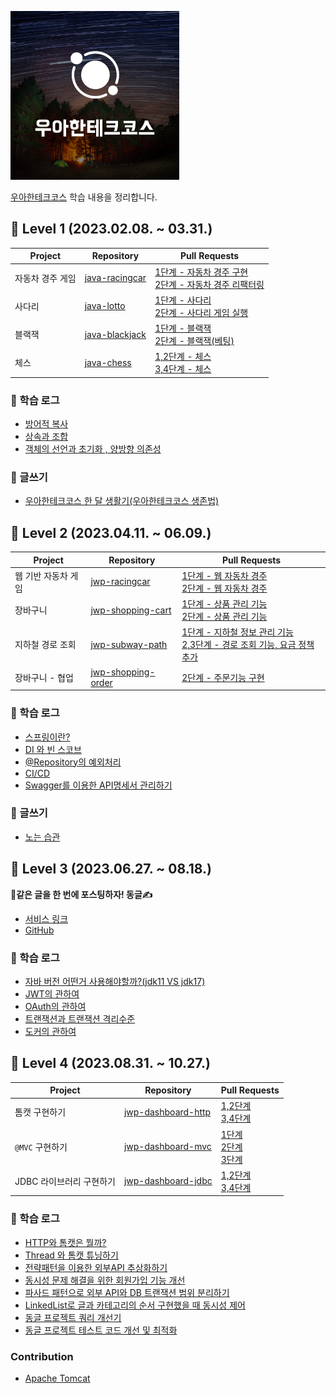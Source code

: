 ![img.png](img.png)

[우아한테크코스](https://www.woowacourse.io/) 학습 내용을 정리합니다.

## 🐣 Level 1 (2023.02.08. ~ 03.31.)
| Project   |Repository| Pull Requests                                                                                                                                            |
|-----------|-|----------------------------------------------------------------------------------------------------------------------------------------------------------|
| 자동차 경주 게임 |[java-racingcar](https://github.com/woowacourse/java-racingcar)| [1단계 - 자동차 경주 구현](https://github.com/woowacourse/java-racingcar/pull/523)</br>[2단계 - 자동차 경주 리팩터링](https://github.com/woowacourse/java-racingcar/pull/597) |
| 사다리       |[java-lotto](https://github.com/woowacourse/java-ladder)| [1단계 - 사다리 ](https://github.com/woowacourse/java-ladder/pull/104)</br>[2단계 - 사다리 게임 실행](https://github.com/woowacourse/java-ladder/pull/221)             |
| 블랙잭       |[java-blackjack](https://github.com/woowacourse/java-blackjack)| [1단계 - 블랙잭](https://github.com/woowacourse/java-blackjack/pull/413)</br>[2단계 - 블랙잭(베팅)](https://github.com/woowacourse/java-blackjack/pull/532)          |
| 체스        |[java-chess](https://github.com/woowacourse/java-chess)| [1,2단계 - 체스](https://github.com/woowacourse/java-chess/pull/483)</br>[3,4단계 - 체스](https://github.com/woowacourse/java-chess/pull/550)                    |

### 📔 학습 로그
- [방어적 복사](https://jeoninpyo726.tistory.com/16)
- [상속과 조합](https://jeoninpyo726.tistory.com/17)
- [객체의 선언과 초기화 , 양방향 의존성](https://jeoninpyo726.tistory.com/19)

### 📝 글쓰기
- [우아한테크코스 한 달 생활기(우아한테크코스 생존법)](https://jeoninpyo726.tistory.com/18)

## 🐥 Level 2 (2023.04.11. ~ 06.09.)
| Project     | Repository                                                             | Pull Requests                                                                                                                                                          |
|-------------|------------------------------------------------------------------------|------------------------------------------------------------------------------------------------------------------------------------------------------------------------|
| 웹 기반 자동차 게임 | [jwp-racingcar](https://github.com/woowacourse/jwp-racingcar)          | [1단계 - 웹 자동차 경주](https://github.com/woowacourse/jwp-racingcar/pull/21)</br>[2단계 - 웹 자동차 경주](https://github.com/woowacourse/jwp-racingcar/pull/140)                     |
| 장바구니        | [jwp-shopping-cart](https://github.com/woowacourse/jwp-shopping-cart)  | [1단계 - 상품 관리 기능](https://github.com/woowacourse/jwp-shopping-cart/pull/194)</br>[2단계 - 상품 관리 기능](https://github.com/woowacourse/jwp-shopping-cart/pull/293)            |
| 지하철 경로 조회   | [jwp-subway-path](https://github.com/woowacourse/jwp-subway-path)      | [1단계 - 지하철 정보 관리 기능](https://github.com/woowacourse/jwp-subway-path/pull/73)</br>[2,3단계 - 경로 조회 기능, 요금 정책 추가](https://github.com/woowacourse/jwp-subway-path/pull/163) |
| 장바구니 - 협업   | [jwp-shopping-order](https://github.com/woowacourse/jwp-shopping-order) | [2단계 - 주문기능 구현](https://github.com/woowacourse/jwp-shopping-order/pull/60)             |

### 📗 학습 로그
- [스프링이란?](https://jeoninpyo726.tistory.com/20)
- [DI 와 빈 스코브](https://jeoninpyo726.tistory.com/21)
- [@Repository의 예외처리](https://jeoninpyo726.tistory.com/22)
- [CI/CD](https://jeoninpyo726.tistory.com/24)
- [Swagger를 이용한 API명세서 관리하기](https://jeoninpyo726.tistory.com/25)

### 📝 글쓰기
- [노는 습관](https://jeoninpyo726.tistory.com/23)

## 🐓 Level 3 (2023.06.27. ~ 08.18.)
**📝같은 글을 한 번에 포스팅하자!  동글✍️**
- [서비스 링크](https://donggle.blog)
- [GitHub](https://github.com/woowacourse-teams/2023-dong-gle)

### 📕 학습 로그
- [자바 버전 어떤거 사용해야할까?(jdk11 VS jdk17)](https://jeoninpyo726.tistory.com/62)
- [JWT의 관하여](https://jeoninpyo726.tistory.com/70)
- [OAuth의 관하여](https://jeoninpyo726.tistory.com/72)
- [트랜잭션과 트랜잭션 격리수준](https://jeoninpyo726.tistory.com/75)
- [도커의 관하여](https://jeoninpyo726.tistory.com/76)

## 🦖 Level 4 (2023.08.31. ~ 10.27.)

|Project|Repository| Pull Requests                                                                                                                                                                                                                                                           |
|-|-|-------------------------------------------------------------------------------------------------------------------------------------------------------------------------------------------------------------------------------------------------------------------------|
|톰캣 구현하기|[jwp-dashboard-http](https://github.com/woowacourse/jwp-dashboard-http)| [1,2단계](https://github.com/woowacourse/jwp-dashboard-http/pull/377)</br>[3,4단계](https://github.com/woowacourse/jwp-dashboard-http/pull/427)                                                                                                                             |
|`@MVC` 구현하기|[jwp-dashboard-mvc](https://github.com/woowacourse/jwp-dashboard-mvc)| [1단계](https://github.com/woowacourse/jwp-dashboard-mvc/pull/337)</br>[2단계](https://github.com/woowacourse/jwp-dashboard-mvc/pull/493)</br>[3단계](https://github.com/woowacourse/jwp-dashboard-mvc/pull/536)                                                              |
|JDBC 라이브러리 구현하기|[jwp-dashboard-jdbc](https://github.com/woowacourse/jwp-dashboard-jdbc)| [1,2단계](https://github.com/woowacourse/jwp-dashboard-jdbc/pull/370)</br>[3,4단계](https://github.com/woowacourse/jwp-dashboard-jdbc/pull/522)                                                                                                                             |

### 📓 학습 로그
- [HTTP와 톰캣은 뭘까?](https://jeoninpyo726.tistory.com/81)
- [Thread 와 톰캣 튜닝하기](https://jeoninpyo726.tistory.com/82)
- [전략패턴을 이용한 외부API 추상화하기](https://jeoninpyo726.tistory.com/83)
- [동시성 문제 해결을 위한 회원가입 기능 개선](https://jeoninpyo726.tistory.com/84)
- [파사드 패턴으로 외부 API와 DB 트랜잭션 범위 분리하기](https://jeoninpyo726.tistory.com/85)
- [LinkedList로 글과 카테고리의 순서 구현했을 때 동시성 제어](https://jeoninpyo726.tistory.com/86)
- [동글 프로젝트 쿼리 개선기](https://jeoninpyo726.tistory.com/94)
- [동글 프로젝트 테스트 코드 개선 및 최적화](https://jeoninpyo726.tistory.com/98)

### Contribution
- [Apache Tomcat](https://github.com/apache/tomcat/pull/655)
